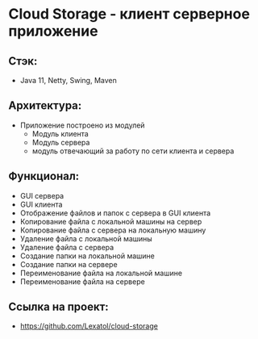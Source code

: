 # Cloud Storage - клиент серверное приложение

## Стэк:
- Java 11, Netty, Swing, Maven

## Архитектура:
- Приложение построено из модулей
  - Модуль клиента
  - Модуль сервера
  - модуль отвечающий за работу по сети клиента и сервера


## Функционал:

- GUI сервера
- GUI клиента
- Отображение файлов и папок с сервера в GUI клиента
- Копирование файла с локальной машины на сервер
- Копирование файла с сервера на локальную машину
- Удаление файла с локальной машины
- Удаление файла с сервера
- Создание папки на локальной машине
- Создание папки на сервере
- Переименование файла на локальной машине
- Переименование файла на сервере

## Ссылка на проект:
- https://github.com/Lexatol/cloud-storage

